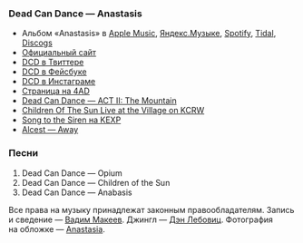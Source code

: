 ### Dead Can Dance — Anastasis

- Альбом «Anastasis» в
	[Apple Music](https://music.apple.com/album/538394108),
	[Яндекс.Музыке](https://music.yandex.ru/album/509942),
	[Spotify](https://open.spotify.com/album/5VoH0HNtcY5efo9TsE4lCc),
	[Tidal](https://tidal.com/browse/album/16695408),
	[Discogs](https://www.discogs.com/master/461758)
- [Официальный сайт](https://www.deadcandance.com/)
- [DCD в Твиттере](https://twitter.com/DCDmusic)
- [DCD в Фейсбуке](https://www.facebook.com/DeadCanDanceOfficial)
- [DCD в Инстаграме](https://www.instagram.com/dcdofficial)
- [Страница на 4AD](https://4ad.com/artists/deadcandance)
- [Dead Can Dance — ACT II: The Mountain](https://youtu.be/7em5haBGxz4)
- [Children Of The Sun Live at the Village on KCRW](https://youtu.be/gw0I12BHZ6I)
- [Song to the Siren на KEXP](https://youtu.be/g4en3W5U1yo)
- [Alcest — Away](https://youtu.be/wZ57uBx68N8)

### Песни

1. Dead Can Dance — Opium
2. Dead Can Dance — Children of the Sun
3. Dead Can Dance — Anabasis

Все права на музыку принадлежат законным правообладателям.
Запись и сведение — [Вадим Макеев](https://twitter.com/pepelsbey).
Джингл — [Дэн Лебовиц](https://www.youtube.com/channel/UC38A5qHrlc_Zgua7vL4b96w).
Фотография на обложке — [Anastasia](https://unsplash.com/photos/IkiQcIEFObg).
